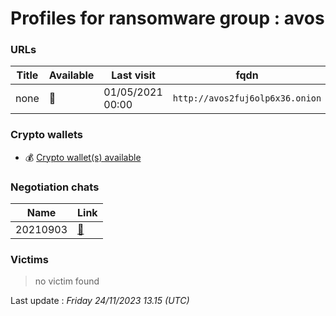 # Profiles for ransomware group : **avos**



### URLs
| Title | Available | Last visit | fqdn | Screenshot 
|---|---|---|---|---|
| none | 🔴 | 01/05/2021 00:00 | `http://avos2fuj6olp6x36.onion` | ❌ | 

### Crypto wallets
* 💰 <a href="/#/crypto/avos.md">Crypto wallet(s) available</a>


### Negotiation chats

| Name | Link |
|---|---|
|20210903|  <a href="/#/negotiation/avos/20210903.html"> 💬 </a> |


### Victims

> no victim found




Last update : _Friday 24/11/2023 13.15 (UTC)_
